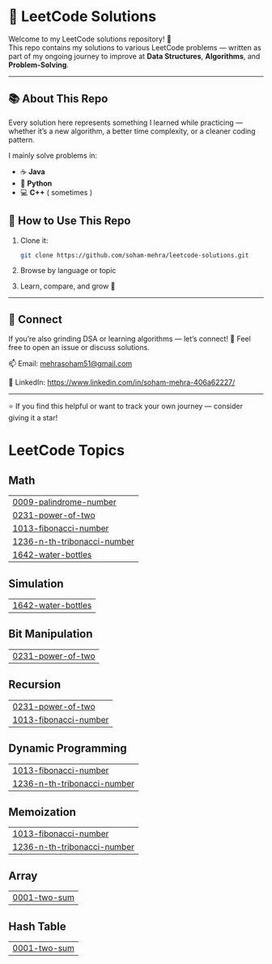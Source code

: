 # 🧠 LeetCode Solutions

Welcome to my LeetCode solutions repository! 🌱  
This repo contains my solutions to various LeetCode problems — written as part of my ongoing journey to improve at **Data Structures**, **Algorithms**, and **Problem-Solving**.

---

## 📚 About This Repo
Every solution here represents something I learned while practicing — whether it’s a new algorithm, a better time complexity, or a cleaner coding pattern.

I mainly solve problems in:
- ☕ **Java** 
- 🐍 **Python**
- 💻 **C++** ( sometimes )


## 🌟 How to Use This Repo
1. Clone it:
   ```bash
   git clone https://github.com/soham-mehra/leetcode-solutions.git

2. Browse by language or topic

3. Learn, compare, and grow 🚀
   
---

## 🧩 Connect

If you’re also grinding DSA or learning algorithms — let’s connect!
💬 Feel free to open an issue or discuss solutions.

📫 Email: mehrasoham51@gmail.com

💼 LinkedIn: https://www.linkedin.com/in/soham-mehra-406a62227/

---

⭐ If you find this helpful or want to track your own journey — consider giving it a star!

<!---LeetCode Topics Start-->
# LeetCode Topics
## Math
|  |
| ------- |
| [0009-palindrome-number](https://github.com/Soham1010/LeetCode-DSA-practice/tree/master/0009-palindrome-number) |
| [0231-power-of-two](https://github.com/Soham1010/LeetCode-DSA-practice/tree/master/0231-power-of-two) |
| [1013-fibonacci-number](https://github.com/Soham1010/LeetCode-DSA-practice/tree/master/1013-fibonacci-number) |
| [1236-n-th-tribonacci-number](https://github.com/Soham1010/LeetCode-DSA-practice/tree/master/1236-n-th-tribonacci-number) |
| [1642-water-bottles](https://github.com/Soham1010/LeetCode-DSA-practice/tree/master/1642-water-bottles) |
## Simulation
|  |
| ------- |
| [1642-water-bottles](https://github.com/Soham1010/LeetCode-DSA-practice/tree/master/1642-water-bottles) |
## Bit Manipulation
|  |
| ------- |
| [0231-power-of-two](https://github.com/Soham1010/LeetCode-DSA-practice/tree/master/0231-power-of-two) |
## Recursion
|  |
| ------- |
| [0231-power-of-two](https://github.com/Soham1010/LeetCode-DSA-practice/tree/master/0231-power-of-two) |
| [1013-fibonacci-number](https://github.com/Soham1010/LeetCode-DSA-practice/tree/master/1013-fibonacci-number) |
## Dynamic Programming
|  |
| ------- |
| [1013-fibonacci-number](https://github.com/Soham1010/LeetCode-DSA-practice/tree/master/1013-fibonacci-number) |
| [1236-n-th-tribonacci-number](https://github.com/Soham1010/LeetCode-DSA-practice/tree/master/1236-n-th-tribonacci-number) |
## Memoization
|  |
| ------- |
| [1013-fibonacci-number](https://github.com/Soham1010/LeetCode-DSA-practice/tree/master/1013-fibonacci-number) |
| [1236-n-th-tribonacci-number](https://github.com/Soham1010/LeetCode-DSA-practice/tree/master/1236-n-th-tribonacci-number) |
## Array
|  |
| ------- |
| [0001-two-sum](https://github.com/Soham1010/LeetCode-DSA-practice/tree/master/0001-two-sum) |
## Hash Table
|  |
| ------- |
| [0001-two-sum](https://github.com/Soham1010/LeetCode-DSA-practice/tree/master/0001-two-sum) |
<!---LeetCode Topics End-->